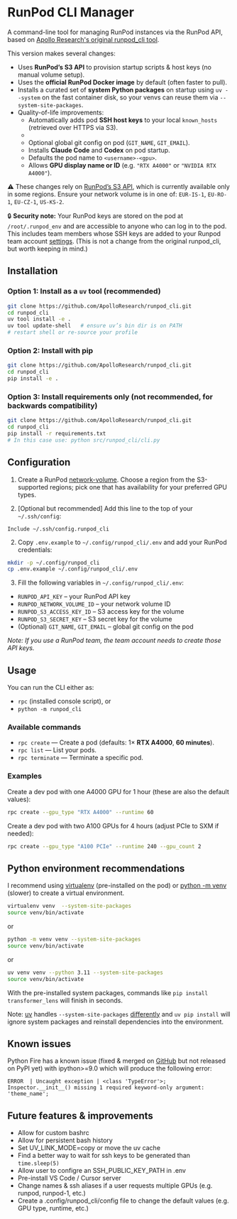 # RunPod CLI Manager

A command-line tool for managing RunPod instances via the RunPod API, based on 
[Apollo Research's original runpod_cli tool](https://github.com/ApolloResearch/runpod_cli/tree/legacy).

This version makes several changes:
- Uses **RunPod’s S3 API** to provision startup scripts & host keys (no manual volume setup).
- Uses the **official RunPod Docker image** by default (often faster to pull).
- Installs a curated set of **system Python packages** on startup using `uv --system` on the fast
  container disk, so your venvs can reuse them via `--system-site-packages`.
- Quality-of-life improvements:
  - Automatically adds pod **SSH host keys** to your local `known_hosts` (retrieved over HTTPS via S3).
  - 
  - Optional global git config on pod (`GIT_NAME`, `GIT_EMAIL`).
  - Installs **Claude Code** and **Codex** on pod startup.
  - Defaults the pod name to `<username>-<gpu>`.
  - Allows **GPU display name or ID** (e.g. `"RTX A4000"` or `"NVIDIA RTX A4000"`).

⚠️ These changes rely on [RunPod’s S3 API](https://docs.runpod.io/serverless/storage/s3-api),
which is currently available only in some regions. Ensure your network volume is in one of:
`EUR-IS-1`, `EU-RO-1`, `EU-CZ-1`, `US-KS-2`.

🔒 **Security note:** Your RunPod keys are stored on the pod at `/root/.runpod_env` and are
accessible to anyone who can log in to the pod. This includes team members whose SSH keys are
added to your Runpod team account [settings](https://console.runpod.io/user/settings). (This
is not a change from the original runpod_cli, but worth keeping in mind.)

## Installation

### Option 1: Install as a `uv` tool (recommended)

```bash
git clone https://github.com/ApolloResearch/runpod_cli.git
cd runpod_cli
uv tool install -e .
uv tool update-shell   # ensure uv’s bin dir is on PATH
# restart shell or re-source your profile
```

### Option 2: Install with pip

```bash
git clone https://github.com/ApolloResearch/runpod_cli.git
cd runpod_cli
pip install -e .
```

### Option 3: Install requirements only (not recommended, for backwards compatibility)

```bash
git clone https://github.com/ApolloResearch/runpod_cli.git
cd runpod_cli
pip install -r requirements.txt
# In this case use: python src/runpod_cli/cli.py
```

## Configuration

1. Create a RunPod [network-volume](https://docs.runpod.io/pods/storage/create-network-volumes).
   Choose a region from the S3-supported regions; pick one that has availability for your preferred GPU types.

2. [Optional but recommended] Add this line to the top of your `~/.ssh/config`:
```
Include ~/.ssh/config.runpod_cli
```

2. Copy `.env.example` to `~/.config/runpod_cli/.env` and add your RunPod credentials:
```bash
mkdir -p ~/.config/runpod_cli
cp .env.example ~/.config/runpod_cli/.env
```

3. Fill the following variables in `~/.config/runpod_cli/.env`:
- `RUNPOD_API_KEY` – your RunPod API key
- `RUNPOD_NETWORK_VOLUME_ID` – your network volume ID
- `RUNPOD_S3_ACCESS_KEY_ID` – S3 access key for the volume
- `RUNPOD_S3_SECRET_KEY` – S3 secret key for the volume
- (Optional) `GIT_NAME`, `GIT_EMAIL` – global git config on the pod

*Note: If you use a RunPod team, the team account needs to create those API keys.*

## Usage

You can run the CLI either as:
- `rpc` (installed console script), or
- `python -m runpod_cli`

### Available commands
- `rpc create` — Create a pod (defaults: 1× **RTX A4000**, **60 minutes**).
- `rpc list` — List your pods.
- `rpc terminate` — Terminate a specific pod.

### Examples
Create a dev pod with one A4000 GPU for 1 hour (these are also the default values):

```bash
rpc create --gpu_type "RTX A4000" --runtime 60
```

Create a dev pod with two A100 GPUs for 4 hours (adjust PCIe to SXM if needed):
```bash
rpc create --gpu_type "A100 PCIe" --runtime 240 --gpu_count 2
```

## Python environment recommendations

I recommend using [virtualenv](https://virtualenv.pypa.io/en/latest/) (pre-installed on the pod)
or [python -m venv](https://docs.python.org/3/library/venv.html) (slower) to create a virtual environment.
```bash
virtualenv venv  --system-site-packages
source venv/bin/activate
```
or
```bash
python -m venv venv --system-site-packages
source venv/bin/activate
```
or
```bash
uv venv venv --python 3.11 --system-site-packages
source venv/bin/activate
```
With the pre-installed system packages, commands like `pip install transformer_lens` will finish in seconds.

Note: [uv](https://docs.astral.sh/uv/) handles `--system-site-packages`
[differently](https://docs.astral.sh/uv/reference/cli/#uv-venv--system-site-packages)
and `uv pip install` will ignore system packages and reinstall dependencies
into the environment.


## Known issues
Python Fire has a known issue (fixed & merged on [GitHub](https://github.com/google/python-fire/pull/588/files) but not released on PyPI yet)
with ipython>=9.0 which will produce the following error:
```
ERROR  | Uncaught exception | <class 'TypeError'>; Inspector.__init__() missing 1 required keyword-only argument: 'theme_name';
```

## Future features & improvements
- Allow for custom bashrc
- Allow for persistent bash history
- Set UV_LINK_MODE=copy or move the uv cache
- Find a better way to wait for ssh keys to be generated than `time.sleep(5)`
- Allow user to configre an SSH_PUBLIC_KEY_PATH in .env
- Pre-install VS Code / Cursor server
- Change names & ssh aliases if a user requests multiple GPUs (e.g. runpod, runpod-1, etc.)
- Create a .config/runpod_cli/config file to change the default values (e.g. GPU type, runtime, etc.)
